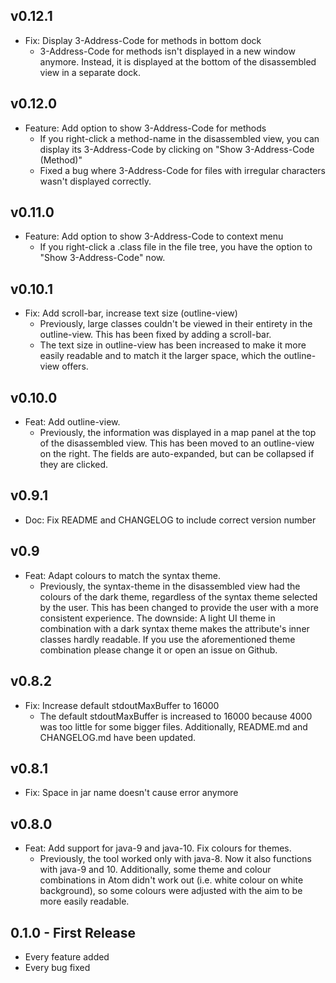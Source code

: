 ## v0.12.1
* Fix: Display 3-Address-Code for methods in bottom dock
    * 3-Address-Code for methods isn't displayed in a new window anymore.
    Instead, it is displayed at the bottom of the disassembled view in a
    separate dock.

## v0.12.0
* Feature: Add option to show 3-Address-Code for methods
    * If you right-click a method-name in the disassembled view, you can
    display its 3-Address-Code by clicking on "Show 3-Address-Code (Method)"
    * Fixed a bug where 3-Address-Code for files with irregular characters
    wasn't displayed correctly.

## v0.11.0
* Feature: Add option to show 3-Address-Code to context menu
    * If you right-click a .class file in the file tree, you have the option
    to "Show 3-Address-Code" now.

## v0.10.1
* Fix: Add scroll-bar, increase text size (outline-view)
    * Previously, large classes couldn't be viewed in their entirety in the
    outline-view. This has been fixed by adding a scroll-bar.
    * The text size in outline-view has been increased to make it more easily
    readable and to match it the larger space, which the outline-view offers.

## v0.10.0
* Feat: Add outline-view.
    * Previously, the information was displayed in a map panel at the top of the
    disassembled view. This has been moved to an outline-view on the right.
    The fields are auto-expanded, but can be collapsed if they are clicked.

## v0.9.1
* Doc: Fix README and CHANGELOG to include correct version number

## v0.9
* Feat: Adapt colours to match the syntax theme.
    * Previously, the syntax-theme in the disassembled view
    had the colours of the dark theme, regardless of the syntax
    theme selected by the user. This has been changed to provide
    the user with a more consistent experience.
    The downside: A light UI theme in combination with a dark syntax
    theme makes the attribute's inner classes hardly readable.
    If you use the aforementioned theme combination please change it
    or open an issue on Github.

## v0.8.2
* Fix: Increase default stdoutMaxBuffer to 16000
    * The default stdoutMaxBuffer is increased to 16000 because 4000
    was too little for some bigger files.
    Additionally, README.md and CHANGELOG.md have been updated.

## v0.8.1
* Fix: Space in jar name doesn't cause error anymore

## v0.8.0
* Feat: Add support for java-9 and java-10. Fix colours for themes.
    * Previously, the tool worked only with java-8. Now it also functions
    with java-9 and 10.
    Additionally, some theme and colour combinations
    in Atom didn't work out (i.e. white colour on white background), so
    some colours were adjusted with the aim to be more easily readable.

## 0.1.0 - First Release
* Every feature added
* Every bug fixed

